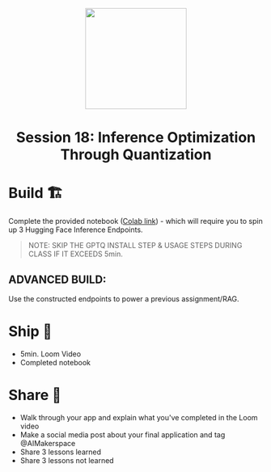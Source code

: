 <p align = "center" draggable=”false” ><img src="https://github.com/AI-Maker-Space/LLM-Dev-101/assets/37101144/d1343317-fa2f-41e1-8af1-1dbb18399719" 
     width="200px"
     height="auto"/>
</p>

## <h1 align="center" id="heading">Session 18: Inference Optimization Through Quantization</h1>

# Build 🏗️

Complete the provided notebook ([Colab link](https://colab.research.google.com/drive/1sWkYpVVCZCnBJmzHevVRvTVdzJtxvA6G?usp=sharing)) - which will require you to spin up 3 Hugging Face Inference Endpoints.

> NOTE: SKIP THE GPTQ INSTALL STEP & USAGE STEPS DURING CLASS IF IT EXCEEDS 5min.

## ADVANCED BUILD:

Use the constructed endpoints to power a previous assignment/RAG.

# Ship 🚢

- 5min. Loom Video
- Completed notebook

# Share 🚀
- Walk through your app and explain what you've completed in the Loom video
- Make a social media post about your final application and tag @AIMakerspace
- Share 3 lessons learned
- Share 3 lessons not learned
